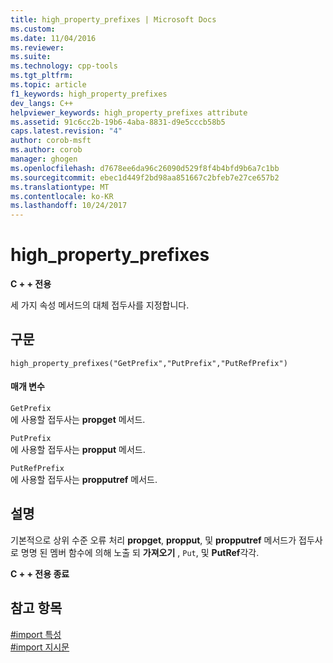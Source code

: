 ```yaml
---
title: high_property_prefixes | Microsoft Docs
ms.custom: 
ms.date: 11/04/2016
ms.reviewer: 
ms.suite: 
ms.technology: cpp-tools
ms.tgt_pltfrm: 
ms.topic: article
f1_keywords: high_property_prefixes
dev_langs: C++
helpviewer_keywords: high_property_prefixes attribute
ms.assetid: 91c6cc2b-19b6-4aba-8831-d9e5cccb58b5
caps.latest.revision: "4"
author: corob-msft
ms.author: corob
manager: ghogen
ms.openlocfilehash: d7678ee6da96c26090d529f8f4b4bfd9b6a7c1bb
ms.sourcegitcommit: ebec1d449f2bd98aa851667c2bfeb7e27ce657b2
ms.translationtype: MT
ms.contentlocale: ko-KR
ms.lasthandoff: 10/24/2017
---
```

# <a name="highpropertyprefixes"></a>high_property_prefixes
**C + + 전용**  
  
 세 가지 속성 메서드의 대체 접두사를 지정합니다.  
  
## <a name="syntax"></a>구문  
  
```  
high_property_prefixes("GetPrefix","PutPrefix","PutRefPrefix")  
```  
  
#### <a name="parameters"></a>매개 변수  
 `GetPrefix`  
 에 사용할 접두사는 **propget** 메서드.  
  
 `PutPrefix`  
 에 사용할 접두사는 **propput** 메서드.  
  
 `PutRefPrefix`  
 에 사용할 접두사는 **propputref** 메서드.  
  
## <a name="remarks"></a>설명  
 기본적으로 상위 수준 오류 처리 **propget**, **propput**, 및 **propputref** 메서드가 접두사로 명명 된 멤버 함수에 의해 노출 되 **가져오기** , `Put`, 및 **PutRef**각각.  
  
 **C + + 전용 종료**  
  
## <a name="see-also"></a>참고 항목  
 [#import 특성](../preprocessor/hash-import-attributes-cpp.md)   
 [#import 지시문](../preprocessor/hash-import-directive-cpp.md)